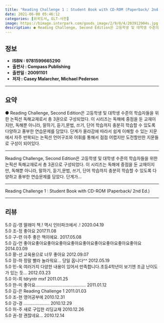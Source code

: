 ```yaml
---
title: "Reading Challenge 1 : Student Book with CD-ROM (Paperback/ 2nd Ed.)"
date: 2021-06-08 05:46:12
categories: [외국도서, ELT-사전]
image: https://bimage.interpark.com/goods_image/2/9/0/4/203912904s.jpg
description: ● Reading Challenge, Second Edition은 고등학생 및 대학생 수준의 학습자들을 위한 논픽션 독해교재로서 총 3권으로 구성되었다. 이 시리즈는 독해에 중점을 둔 교재이지만, 독해뿐 아니라, 말하기, 듣기,문법, 쓰기, 단어 학습까지 충분히 학습할 수 있도록 다양
---
```


## **정보**

- **ISBN : 9781599665290**
- **출판사 : Compass Publishing**
- **출판일 : 20091101**
- **저자 : Casey Malarcher, Michael Pederson**

------



## **요약**

●  Reading Challenge, Second Edition은 고등학생 및 대학생 수준의 학습자들을 위한 논픽션 독해교재로서 총 3권으로 구성되었다. 이 시리즈는 독해에 중점을 둔 교재이지만, 독해뿐 아니라, 말하기, 듣기,문법, 쓰기, 단어 학습까지 충분히 학습할 수 있도록 다양하고 풍부한 연습문제를 담았다. 단계가 올라감에 따라서 쉽게 이해할 수 있는 지문에서 자주 반복되는 논픽션 언어구조와 어휘를 통해서 점점 어렵지만 도전할만한 지문들로 구성이 되어있다.

------

Reading Challenge, Second Edition은 고등학생 및 대학생 수준의 학습자들을 위한 논픽션 독해교재로서 총 3권으로 구성되었다. 
이 시리즈는 독해에 중점을 둔 교재이지만, 독해뿐 아니라, 말하기, 듣기,문법, 쓰기, 단어 학습까지 충분히 학습할 수 있도록 다양하고 풍부한 연습문제를 담았다. 단계가... 

------


Reading Challenge 1 : Student Book with CD-ROM (Paperback/ 2nd Ed.) 

------


## **리뷰** 

5.0 김-영 딸래미 책.! 
역시 인터파크에서  .! 2020.04.19 <br/>5.0 조-정 좋아요 2017.11.08 <br/>5.0 구-련 아주 좋은 책이에요. 2017.05.08 <br/>5.0 김-언 좋아요좋아요좋아요좋아요좋아요좋아요좋아요좋아요좋아요좋아요 2014.03.09 <br/>5.0 황-선 교육용으로 너무 좋아요 2012.09.07 <br/>5.0 장-하 정말 빨라 놀라워요... 당일 옵니다^^ 2012.05.19 <br/>5.0 민-욱 여러가지 다양한 내용이 있어서 만족합니다.초등4학년이 보기엔 조금 난이도가 있는 듯... 2012.03.23 <br/>5.0 이-희 tdryntr mxf 2011.01.25 <br/>5.0 한-미 좋아요......................................... 2011.01.12 <br/>5.0 김-은 Reading Challenge 1  2011.01.03 <br/>5.0 조-현 영어공부에 2010.12.31 <br/>5.0 강-경 ..................... 2010.12.29 <br/>5.0 허-주 새로 구입한 리딩교재 2010.12.26 <br/>5.0 권-창 괜찮네요... 2010.12.14 <br/>